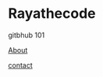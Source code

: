 # Rayathecode

gitbhub 101

[About](https://rayathecode.github.io/about.html)

[contact](rayathecode.github.io/contact.html)
